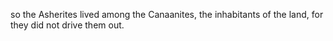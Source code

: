 so the Asherites lived among the Canaanites, the inhabitants of the land, for they did not drive them out.

